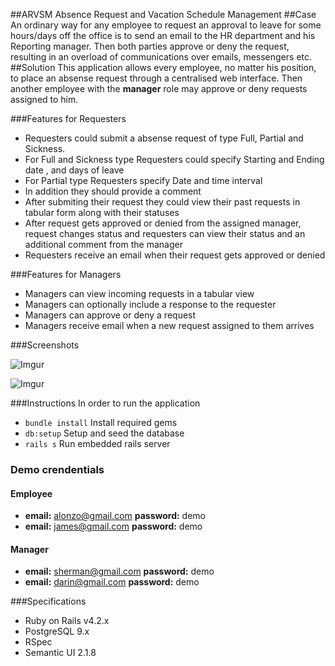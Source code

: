 ##ARVSM
Absence Request and Vacation Schedule Management
##Case
An ordinary way for any employee to request an approval to leave for some hours/days off the office is to send an email to the HR department and his Reporting manager. Then both parties approve or deny the request, resulting in an overload of communications over emails, messengers etc.
##Solution
This application allows every employee, no matter his position, to place an absense request through a centralised web interface. Then another employee with the **manager** role may approve or deny requests assigned to him.

###Features for Requesters
- Requesters could submit a absense request of type Full, Partial and Sickness.
- For Full and Sickness type Requesters could specify Starting and Ending date , and days of leave
- For Partial type Requesters specify Date and time interval
- In addition they should provide a comment
- After submiting their request they could view their past requests  in tabular form along with their statuses
- After request gets approved or denied from the assigned manager, request changes status and requesters can view their status and an additional comment from the manager
- Requesters receive an email when their request gets approved or denied

###Features for Managers
- Managers can view incoming requests in a tabular view
- Managers can optionally include a response to the requester
- Managers can approve or deny a request
- Managers receive email when a new request assigned to them arrives

###Screenshots

![Imgur](http://i.imgur.com/KxO0YUs.png)

![Imgur](http://i.imgur.com/DhFaaWf.png)

###Instructions
In order to run the application
- `bundle install` Install required gems
- `db:setup` Setup and seed the database
- `rails s` Run embedded rails server

### Demo crendentials
#### Employee
- **email:** alonzo@gmail.com  **password:**  demo
- **email:** james@gmail.com  **password:**  demo

#### Manager
- **email:** sherman@gmail.com  **password:**  demo
- **email:** darin@gmail.com  **password:**  demo

###Specifications
- Ruby on Rails v4.2.x
- PostgreSQL 9.x
- RSpec
- Semantic UI 2.1.8
